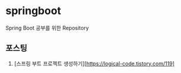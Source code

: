 # springboot
Spring Boot 공부를 위한 Repository

## 포스팅
1. [스프링 부트 프로젝트 생성하기][https://logical-code.tistory.com/119]
